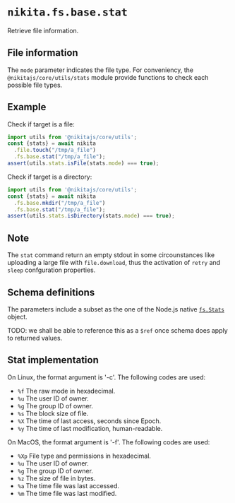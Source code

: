 
# `nikita.fs.base.stat`

Retrieve file information.

## File information

The `mode` parameter indicates the file type. For conveniency, the
`@nikitajs/core/utils/stats` module provide functions to check each
possible file types.

## Example

Check if target is a file:

```js
import utils from '@nikitajs/core/utils';
const {stats} = await nikita
  .file.touch("/tmp/a_file")
  .fs.base.stat("/tmp/a_file");
assert(utils.stats.isFile(stats.mode) === true);
```

Check if target is a directory:

```js
import utils from '@nikitajs/core/utils';
const {stats} = await nikita
  .fs.base.mkdir("/tmp/a_file")
  .fs.base.stat("/tmp/a_file");
assert(utils.stats.isDirectory(stats.mode) === true);
```

## Note

The `stat` command return an empty stdout in some circounstances like uploading
a large file with `file.download`, thus the activation of `retry` and `sleep`
confguration properties.

## Schema definitions

The parameters include a subset as the one of the Node.js native 
[`fs.Stats`](https://nodejs.org/api/fs.html#fs_class_fs_stats) object.

TODO: we shall be able to reference this as a `$ref` once schema does apply to
returned values.

## Stat implementation

On Linux, the format argument is '-c'. The following codes are used:

- `%f`  The raw mode in hexadecimal.
- `%u`  The user ID of owner.
- `%g`  The group ID of owner.
- `%s`  The block size of file.
- `%X`  The time of last access, seconds since Epoch.
- `%y`  The time of last modification, human-readable.

On MacOS, the format argument is '-f'. The following codes are used:

- `%Xp` File type and permissions in hexadecimal.
- `%u`  The user ID of owner.
- `%g`  The group ID of owner.
- `%z`  The size of file in bytes.
- `%a`  The time file was last accessed.
- `%m`  The time file was last modified.
